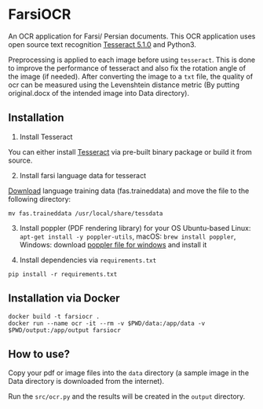 # FarsiOCR
An OCR application for Farsi/ Persian documents.
This OCR application uses open source text recognition [Tesseract 5.1.0](https://github.com/tesseract-ocr/tessdoc) and Python3.

Preprocessing is applied to each image before using `tesseract`. This is done to improve the performance of tesseract and also fix the rotation angle of the image (if needed). After converting the image to a `txt` file, the quality of ocr can be measured using the Levenshtein distance metric (By putting original.docx of the intended image into Data directory). 

## Installation
1. Install Tesseract

You can either install [Tesseract](https://github.com/tesseract-ocr/tessdoc) via pre-built binary package or build it from source.

2. Install farsi language data for tesseract

[Download](https://github.com/tesseract-ocr/tessdata) language training data (fas.traineddata) and move the file to the following directory:
```shell script
mv fas.traineddata /usr/local/share/tessdata
```

3. Install poppler (PDF rendering library) for your OS
Ubuntu-based Linux: ```apt-get install -y poppler-utils```,
macOS: ```brew install poppler```,
Windows: download [poppler file for windows](https://blog.alivate.com.au/poppler-windows/) and install it

4. Install dependencies via `requirements.txt`
```shell script
pip install -r requirements.txt
```

## Installation via Docker
```shell script
docker build -t farsiocr .
docker run --name ocr -it --rm -v $PWD/data:/app/data -v $PWD/output:/app/output farsiocr
```
## How to use?
Copy your pdf or image files into the `data` directory (a sample image in the Data directory is downloaded from the internet). 

Run the `src/ocr.py` and the results will be created in the `output` directory.